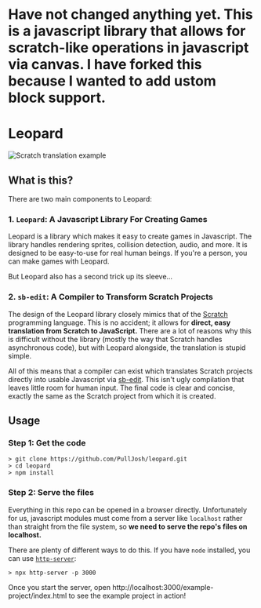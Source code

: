 # Have not changed anything yet. This is a javascript library that allows for scratch-like operations in javascript via canvas. I have forked this because I wanted to add ustom block support.

# Leopard

![Scratch translation example](./translation-example.png)

## What is this?

There are two main components to Leopard:

### 1. `Leopard`: A Javascript Library For Creating Games

Leopard is a library which makes it easy to create games in Javascript. The library handles rendering sprites, collision detection, audio, and more. It is designed to be easy-to-use for real human beings. If you're a person, you can make games with Leopard.

But Leopard also has a second trick up its sleeve...

### 2. `sb-edit`: A Compiler to Transform Scratch Projects

The design of the Leopard library closely mimics that of the [Scratch](https://scratch.mit.edu/) programming language. This is no accident; it allows for **direct, easy translation from Scratch to JavaScript.** There are a lot of reasons why this is difficult without the library (mostly the way that Scratch handles asynchronous code), but with Leopard alongside, the translation is stupid simple.

All of this means that a compiler can exist which translates Scratch projects directly into usable Javascript via [sb-edit](https://github.com/PullJosh/sb-edit). This isn't ugly compilation that leaves little room for human input. The final code is clear and concise, exactly the same as the Scratch project from which it is created.

## Usage

### Step 1: Get the code

```
> git clone https://github.com/PullJosh/leopard.git
> cd leopard
> npm install
```

### Step 2: Serve the files

Everything in this repo can be opened in a browser directly. Unfortunately for us, javascript modules must come from a server like `localhost` rather than straight from the file system, so **we need to serve the repo's files on localhost.**

There are plenty of different ways to do this. If you have `node` installed, you can use [`http-server`](https://www.npmjs.com/package/http-server):

```
> npx http-server -p 3000
```

Once you start the server, open http://localhost:3000/example-project/index.html to see the example project in action!
